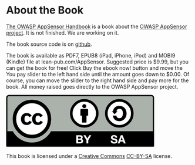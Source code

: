 # About the Book

[The OWASP AppSensor Handbook](https://leanpub.com/AppSensor) is a book about the [OWASP AppSensor project](https://www.owasp.org/index.php/OWASP_AppSensor_Project). It is not finished. We are working on it.

The book source code is on [github](https://github.com/OWASP/AppSensor-Handbook).

The book is available as PDF7, EPUB8 (iPad, iPhone, iPod) and MOBI9 (Kindle) file at lean-pub.com/AppSensor. Suggested price is $9.99, but you can get the book for free! Click Buy the ebook now! button and move the You pay slider to the left hand side until the amount goes down to $0.00. Of course, you can move the slider to the right hand side and pay more for the book. All money raised goes directly to the OWASP AppSensor project.


![](images/ccbysa.png)

This book is licensed under a [Creative Commons](http://creativecommons.org/) [CC-BY-SA](http://creativecommons.org/licenses/by-sa/3.0/) license.